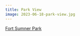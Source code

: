 ```yaml
---
title: Park View
image: 2023-06-18-park-view.jpg
---
```


[Fort Sumner Park](https://www.portlandmaine.gov/1235/5612/Fort-Sumner-Park)

<!--more-->
